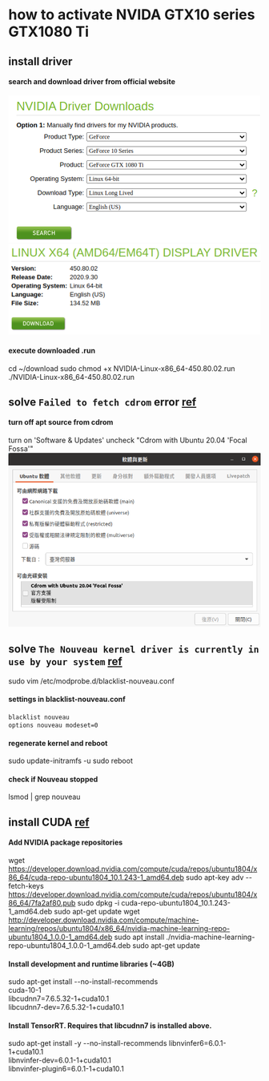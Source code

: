 # how to activate NVIDA GTX10 series GTX1080 Ti

## install driver
#### search and download driver from official website
![](/img/driver1.png)
![](/img/driver2.png)

#### execute downloaded .run
cd ~/download
sudo chmod +x NVIDIA-Linux-x86_64-450.80.02.run
./NVIDIA-Linux-x86_64-450.80.02.run

## solve `Failed to fetch cdrom` error [ref](https://linuxconfig.org/failed-to-fetch-cdrom-ubuntu-debian-apt-get-error-message-solution)
#### turn off apt source from cdrom
turn on 'Software & Updates'
uncheck "Cdrom with Ubuntu 20.04 'Focal Fossa'"
![](/img/driver3.png)

## solve `The Nouveau kernel driver is currently in use by your system` [ref](https://clay-atlas.com/blog/2020/02/11/linux-chinese-note-nvidia-driver-nouveau-kernel/)

sudo vim /etc/modprobe.d/blacklist-nouveau.conf
#### settings in blacklist-nouveau.conf
```
blacklist nouveau
options nouveau modeset=0
```

#### regenerate kernel and reboot
sudo update-initramfs -u
sudo reboot

#### check if Nouveau stopped
lsmod | grep nouveau

## install CUDA [ref](https://www.tensorflow.org/install/gpu#software_requirements)

#### Add NVIDIA package repositories
wget https://developer.download.nvidia.com/compute/cuda/repos/ubuntu1804/x86_64/cuda-repo-ubuntu1804_10.1.243-1_amd64.deb
sudo apt-key adv --fetch-keys https://developer.download.nvidia.com/compute/cuda/repos/ubuntu1804/x86_64/7fa2af80.pub
sudo dpkg -i cuda-repo-ubuntu1804_10.1.243-1_amd64.deb
sudo apt-get update
wget http://developer.download.nvidia.com/compute/machine-learning/repos/ubuntu1804/x86_64/nvidia-machine-learning-repo-ubuntu1804_1.0.0-1_amd64.deb
sudo apt install ./nvidia-machine-learning-repo-ubuntu1804_1.0.0-1_amd64.deb
sudo apt-get update

#### Install development and runtime libraries (~4GB)
sudo apt-get install --no-install-recommends \
    cuda-10-1 \
    libcudnn7=7.6.5.32-1+cuda10.1  \
    libcudnn7-dev=7.6.5.32-1+cuda10.1


#### Install TensorRT. Requires that libcudnn7 is installed above.
sudo apt-get install -y --no-install-recommends libnvinfer6=6.0.1-1+cuda10.1 \
    libnvinfer-dev=6.0.1-1+cuda10.1 \
    libnvinfer-plugin6=6.0.1-1+cuda10.1

